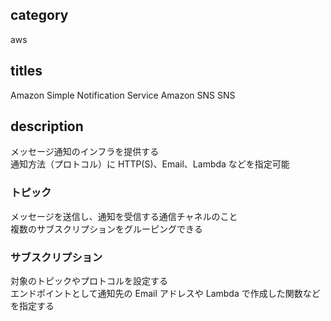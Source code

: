 ## category

aws

## titles

Amazon Simple Notification Service
Amazon SNS
SNS

## description

メッセージ通知のインフラを提供する  
通知方法（プロトコル）に HTTP(S)、Email、Lambda などを指定可能

### トピック

メッセージを送信し、通知を受信する通信チャネルのこと  
複数のサブスクリプションをグルーピングできる

### サブスクリプション

対象のトピックやプロトコルを設定する  
エンドポイントとして通知先の Email アドレスや Lambda で作成した関数などを指定する
